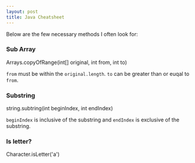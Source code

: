 ```yaml
---
layout: post
title: Java Cheatsheet
---
```


Below are the few necessary methods I often look for:

### Sub Array

Arrays.copyOfRange(int[] original, int from, int to)

`from` must be within the `original.length`. `to` can be greater than or euqal to `from`.

### Substring

string.subtring(int beginIndex, int endIndex)

`beginIndex` is inclusive of the substring and `endIndex` is exclusive of the substring.

### Is letter?

Character.isLetter('a')
